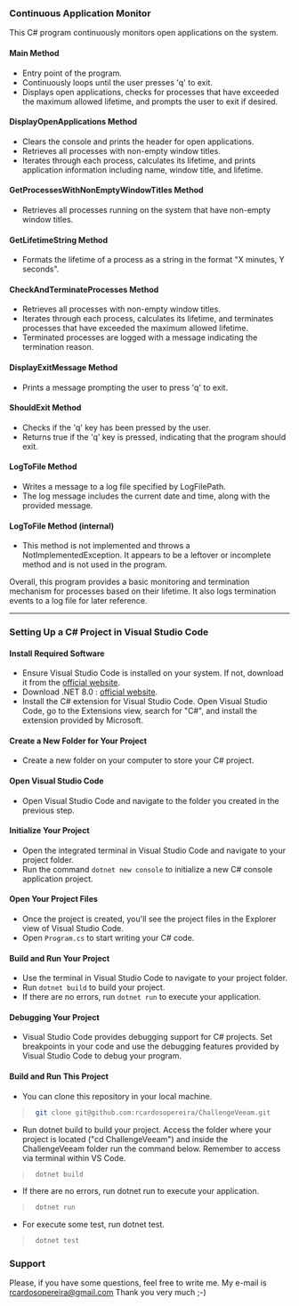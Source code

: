 ### Continuous Application Monitor

This C# program continuously monitors open applications on the system.

#### Main Method

- Entry point of the program.
- Continuously loops until the user presses 'q' to exit.
- Displays open applications, checks for processes that have exceeded the maximum allowed lifetime, and prompts the user to exit if desired.

#### DisplayOpenApplications Method

- Clears the console and prints the header for open applications.
- Retrieves all processes with non-empty window titles.
- Iterates through each process, calculates its lifetime, and prints application information including name, window title, and lifetime.

#### GetProcessesWithNonEmptyWindowTitles Method

- Retrieves all processes running on the system that have non-empty window titles.

#### GetLifetimeString Method

- Formats the lifetime of a process as a string in the format "X minutes, Y seconds".

#### CheckAndTerminateProcesses Method

- Retrieves all processes with non-empty window titles.
- Iterates through each process, calculates its lifetime, and terminates processes that have exceeded the maximum allowed lifetime.
- Terminated processes are logged with a message indicating the termination reason.

#### DisplayExitMessage Method

- Prints a message prompting the user to press 'q' to exit.

#### ShouldExit Method

- Checks if the 'q' key has been pressed by the user.
- Returns true if the 'q' key is pressed, indicating that the program should exit.

#### LogToFile Method

- Writes a message to a log file specified by LogFilePath.
- The log message includes the current date and time, along with the provided message.

#### LogToFile Method (internal)

- This method is not implemented and throws a NotImplementedException. It appears to be a leftover or incomplete method and is not used in the program.

Overall, this program provides a basic monitoring and termination mechanism for processes based on their lifetime. It also logs termination events to a log file for later reference.

---

### Setting Up a C# Project in Visual Studio Code

#### Install Required Software

- Ensure Visual Studio Code is installed on your system. If not, download it from the [official website](https://code.visualstudio.com/).
- Download .NET 8.0 :  [official website](https://dotnet.microsoft.com/en-us/download/dotnet/8.0).
- Install the C# extension for Visual Studio Code. Open Visual Studio Code, go to the Extensions view, search for "C#", and install the extension provided by Microsoft.

#### Create a New Folder for Your Project

- Create a new folder on your computer to store your C# project.

#### Open Visual Studio Code

- Open Visual Studio Code and navigate to the folder you created in the previous step.

#### Initialize Your Project

- Open the integrated terminal in Visual Studio Code and navigate to your project folder.
- Run the command `dotnet new console` to initialize a new C# console application project.

#### Open Your Project Files

- Once the project is created, you'll see the project files in the Explorer view of Visual Studio Code.
- Open `Program.cs` to start writing your C# code.

#### Build and Run Your Project

- Use the terminal in Visual Studio Code to navigate to your project folder.
- Run `dotnet build` to build your project.
- If there are no errors, run `dotnet run` to execute your application.

#### Debugging Your Project

- Visual Studio Code provides debugging support for C# projects. Set breakpoints in your code and use the debugging features provided by Visual Studio Code to debug your program.

#### Build and Run This Project

- You can clone this repository in your local machine.
> ```bash
>  git clone git@github.com:rcardosopereira/ChallengeVeeam.git
> ```
- Run dotnet build to build your project. Access the folder where your project is located ("cd ChallengeVeeam") and inside the ChallengeVeeam folder run the command below. Remember to access via terminal within VS Code.
> ```bash
>  dotnet build
> ```
- If there are no errors, run dotnet run to execute your application.
> ```bash
>  dotnet run
> ```
- For execute some test, run dotnet test.
> ```bash
>  dotnet test
> ```



### Support
Please, if you have some questions, feel free to write me. My e-mail is rcardosopereira@gmail.com
Thank you very much ;-)
